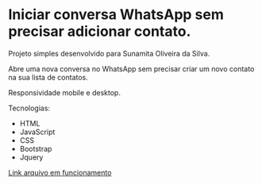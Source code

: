 # Iniciar conversa WhatsApp sem precisar adicionar contato.

Projeto simples desenvolvido para Sunamita Oliveira da Silva.

Abre uma nova conversa no WhatsApp sem precisar criar um novo contato na sua lista de contatos.

Responsividade mobile e desktop.


Tecnologias:
- HTML
- JavaScript
- CSS
- Bootstrap
- Jquery

[Link arquivo em funcionamento](https://tilico74.github.io/conv_whatsapp/) 
